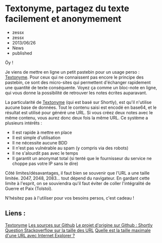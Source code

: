 # Textonyme, partagez du texte facilement et anonymement
- zessx
- zessx
- 2013/06/26
- News
- published

Öy !

Je viens de mettre en ligne un petit pastebin pour un usage perso : [Textonyme](http://text.ony.me).
Pour ceux qui ne connaissent pas encore le principe des pastebin, ce sont des micro-sites qui permettent d'échanger rapidement une quantité de texte conséquente. Voyez ça comme un bloc-note en ligne, qui vous donne la possibilité de retrouver les notes écrites auparavant.

La particularité de [Textonyme](http://text.ony.me) (qui est basé sur Shortly), est qu'il n'utilise aucune base de données. Tout le contenu saisi est encodé en base64, et le résultat est utilisé pour généré une URL. Si vous créez deux notes avec le même contenu, vous aurez donc deux fois la même URL.
Ce système a plusieurs intérêts :

* Il est rapide à mettre en place
* Il est simple d'utilisation
* Il ne nécessite aucune BDD
* Il n'est pas vulnérable au spam (y compris via des robots)
* Il ne s'alourdit pas avec le temps
* Il garantit un anonymat total (si tenté que le fournisseur du service ne choppe pas votre IP sans le dire)

Côté limites/désavantages, il faut bien se souvenir que l'URL a une taille limitée. 2047, 2048, 2083... tout dépend du navigateur. En gardant cette limite à l'esprit, on se souviendra qu'il faut éviter de coller l'intégralité de Guerre et Paix (Tolstoï).

N'hésitez pas à l'utiliser pour vos besoins persos, c'est cadeau !

## Liens :
[Textonyme](http://text.ony.me)
[Les sources sur Github](https://github.com/zessx/shortly)
[Le projet d'origine sur Github : Shortly](https://github.com/lucaspiller/shortly)
[Question Stackoverflow sur la taille des URL](http://stackoverflow.com/questions/417142/what-is-the-maximum-length-of-a-url-in-different-browsers)
[Quelle est la taille maximale d'une URL avec Internet Explorer ?](http://support.microsoft.com/kb/208427/fr)